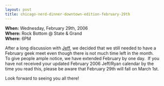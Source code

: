 ```yaml
---
layout: post
title: chicago-nerd-dinner-downtown-edition-february-29th
---
```

**When:** Wednesday, February 29th, 2006\
**Where:** Rock Bottom @ State & Grand\
**Where:** 6PM

After a long discussion with
[Jeff](http://weblogs.asp.net/jkey "Jeff Key"), we decided that we still
needed to have a February geek meet even though there is not much time
left in the month.  To give people ample notice, we have extended
February by one day.  If you have not received your updated February
2006 Jeff/Ryan calendar by the time you read this, please be aware that
February 29th will fall on March 1st.

Look forward to seeing you all there!
